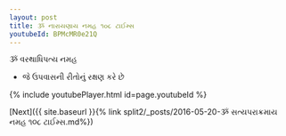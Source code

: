 ```yaml
---
layout: post
title: ૐ નારાયણાય નમહ ૧૦૮ ટાઈમ્સ
youtubeId: BPMcMR0e21Q
---
```

 
 
 ૐ વરથાધિપત્ય નમહ  
 
 -  જે ઉપવાસની રીતોનું રક્ષણ કરે છે 
 
  
 
  
 
 
 
 
 
 


{% include youtubePlayer.html id=page.youtubeId %}
 
[Next]({{ site.baseurl }}{% link  split2/_posts/2016-05-20-ૐ સત્યપરાક્રમાય નમહ ૧૦૮ ટાઈમ્સ.md%})
 
